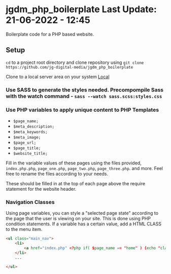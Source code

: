 # jgdm_php_boilerplate **Last Update:** 21-06-2022  - 12:45

Boilerplate code for a PHP based website. 

## Setup

```cd``` to a project root directory and clone repository using ```git clone https://github.com/jg-digital-media/jgdm_php_boilerplate```

Clone to a local server area on your system  [Local](http://localhost/repositories/jgdm_php_boilerplate)

### Use SASS to generate the styles needed. Precompompile Sass with the watch command - ```sass --watch sass.scss:styles.css```


### Use PHP variables to apply unique content to PHP Templates
  + `$page_name;`
  + `$meta_description;`
  + `$meta_keywords;`
  + `$meta_image;`
  + `$page_url;`
  + `$page_title;`
  + `$website_title;`


Fill in the variable values of these pages using the files provided, `index.php.php`, `page_one.php`, `page_two.php`, `page_three.php`. and more. Feel free to rename the files according to your needs.

These should be filled in at the top of each page above the require statement for the website header.


### Navigation Classes

Using page variables, you can style a "selected page state" according to the page that the user is viewing on your site.  This is done using PHP condition statements.  If a variable has a certain value, add a HTML CLASS to the menu item.

```html
<ul class="main_nav">
    <li>
        <a href="index.php" <?php if( $page_name == "home" ) {echo "class=\"selected\"" ;}  ?>>Home</a>
    </li>
    ...

</ul>

```
